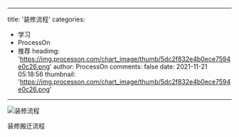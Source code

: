 
---
title: '装修流程'
categories: 
 - 学习
 - ProcessOn
 - 推荐
headimg: 'https://img.processon.com/chart_image/thumb/5dc2f832e4b0ece7594e0c26.png'
author: ProcessOn
comments: false
date: 2021-11-21 05:18:56
thumbnail: 'https://img.processon.com/chart_image/thumb/5dc2f832e4b0ece7594e0c26.png'
---

<div>   
<img class="thumb" alt="装修流程" src="https://img.processon.com/chart_image/thumb/5dc2f832e4b0ece7594e0c26.png" referrerpolicy="no-referrer">
<p>装修搬迁流程</p>  
</div>
            